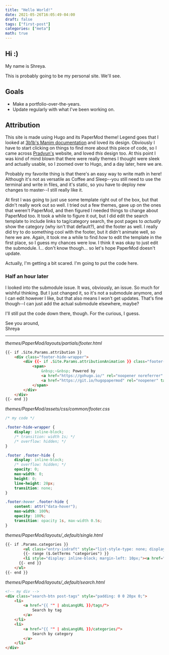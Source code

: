 ```yaml
---
title: "Hello World!"
date: 2021-05-26T16:05:49-04:00
draft: false
tags: ["first-post"]
categories: ["meta"]
math: true
---
```


## Hi :)

My name is Shreya.

This is probably going to be my personal site. We'll see.

## Goals

- Make a portfolio-over-the-years.
- Update regularly with what I've been working on.

## Attribution

This site is made using Hugo and its PaperMod theme! Legend goes that I looked at [3b1b's Manim documentation](https://3b1b.github.io/manim/) and loved its design. Obviously I have to start clicking on things to find more about this piece of code, so I came across [Pradyun's](https://pradyunsg.me/) website, and loved *this* design too. At this point I was kind of mind blown that there were really themes I thought were sleek and actually usable, so I zoomed over to Hugo, and a day later, here we are.

Probably my favorite thing is that there's an easy way to write math in here! Although it's not as versatile as Coffee and Sleep--you still need to use the terminal and write in files, and it's static, so you have to deploy new changes to master--I still really like it.

At first I was going to just use some template right out of the box, but that didn't really work out so well. I tried out a few themes, gave up on the ones that weren't PaperMod, and then figured I needed things to change about PaperMod too. It took a while to figure it out, but I did edit the search template to include links to tag/category search, the post pages to *actually* show the category (why isn't that default?), and the footer as well. I really did try to do something cool with the footer, but it didn't animate well, so here we are. Again, it took me a while to find *how* to edit the template in the first place, so I guess my chances were low. I think it was okay to just edit the submodule. I... don't know though... so let's hope PaperMod doesn't update.

Actually, I'm getting a bit scared. I'm going to put the code here.

### Half an hour later

I looked into the submodule issue. It was, obviously, an issue. So much for wishful thinking. But I just changed it, so it's not a submodule anymore, and I can edit however I like, but that also means I won't get updates. That's fine though--I can just add the actual submodule elsewhere, maybe?

I'll still put the code down there, though. For the curious, I guess.

See you around,\
Shreya

------

*themes/PaperMod/layouts/partials/footer.html*
```html
{{- if .Site.Params.attribution }}
    <div class="footer-hide-wrapper">
        <div {{- if .Site.Params.attributionAnimation }} class="footer-hide" {{- end }}>
            <span>
                &nbsp;·&nbsp; Powered by
                <a href="https://gohugo.io/" rel="noopener noreferrer" target="_blank">Hugo</a> +
                <a href="https://git.io/hugopapermod" rel="noopener" target="_blank">PaperMod</a>, with tweaks
            </span>
        </div>
    </div>
{{- end }}
```

*themes/PaperMod/assets/css/common/footer.css*
```css
/* my code */

.footer-hide-wrapper {
    display: inline-block;
    /* transition: width 1s; */
    /* overflow: hidden; */
}

.footer .footer-hide {
    display: inline-block;
    /* overflow: hidden; */
    opacity: 0;
    max-width: 0;
    height: 0;
    line-height: 20px;
    transition: none;
}

.footer:hover .footer-hide {
    content: attr("data-hover");
    max-width: 100%;
    opacity: 100%;
    transition: opacity 1s, max-width 0.5s;
}
```


*themes/PaperMod/layouts/_default/single.html*
```html
{{- if .Params.categories }}
        <ul class="entry-isdraft" style="list-style-type: none; display: inline-block;">
        {{- range ($.GetTerms "categories") }}
        <li style="display: inline-block; margin-left: 10px;"><a href="{{ .Permalink }}">{{ .LinkTitle }}</a></li>
      {{- end }}
    </ul>
{{- end }}
```

*themes/PaperMod/layouts/_default/search.html*
```html
<!-- my div -->
<div class="search-btn post-tags" style="padding: 0 0 20px 0;">
    <li>
        <a href="{{ "" | absLangURL }}/tags/">
            Search by tag
        </a>
    </li>
    <li>
        <a href="{{ "" | absLangURL }}/categories/">
            Search by category
        </a>
    </li>
</div>
```